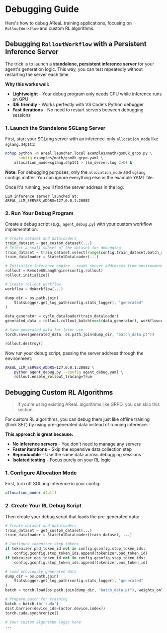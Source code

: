 # Debugging Guide

Here's how to debug AReaL training applications, focusing on `RolloutWorkflow` and
custom RL algorithms.

## Debugging `RolloutWorkflow` with a Persistent Inference Server

The trick is to launch a **standalone, persistent inference server** for your agent's
generation logic. This way, you can test repeatedly without restarting the server each
time.

**Why this works well:**

- **Lightweight** - Your debug program only needs CPU while inference runs on GPU
- **IDE friendly** - Works perfectly with VS Code's Python debugger
- **Fast iterations** - No need to restart servers between debugging sessions

### 1. Launch the Standalone SGLang Server

First, start your SGLang server with an inference-only `allocation_mode` like
`sglang.d4p1t1`:

```bash
nohup python -m areal.launcher.local examples/math/gsm8k_grpo.py \
    --config examples/math/gsm8k_grpo.yaml \
    allocation_mode=sglang.d4p1t1 > llm_server.log 2>&1 &
```

**Note:** For debugging purposes, only the `allocation_mode` and `sglang` configs
matter. You can ignore everything else in the example YAML file.

Once it's running, you'll find the server address in the log:

```
LLM inference server launched at: AREAL_LLM_SERVER_ADDRS=127.0.0.1:20082
```

### 2. Run Your Debug Program

Create a debug script (e.g., `agent_debug.py`) with your custom workflow implementation:

```python
# Create dataset and dataloaders
train_dataset = get_custom_dataset(...)
# Select a small subset of the dataset for debugging
train_dataset = train_dataset.select(range(config.train_dataset.batch_size))
train_dataloader = StatefulDataLoader(...)

# Initialize inference engine - reads server addresses from environment variable
rollout = RemoteSGLangEngine(config.rollout)
rollout.initialize()

# Create rollout workflow
workflow = MyWorkflow(...)

dump_dir = os.path.join(
    StatsLogger.get_log_path(config.stats_logger), "generated"
)

data_generator = cycle_dataloader(train_dataloader)
generated_data = rollout.rollout_batch(next(data_generator), workflow=workflow)

# Save generated data for later use
torch.save(generated_data, os.path.join(dump_dir, "batch_data.pt"))

rollout.destroy()
```

Now run your debug script, passing the server address through the environment:

```bash
AREAL_LLM_SERVER_ADDRS=127.0.0.1:20082 \
    python agent_debug.py --config agent_debug.yaml \
    rollout.enable_rollout_tracing=True
```

## Debugging Custom RL Algorithms

> If you're using existing AReaL algorithms like GRPO, you can skip this section.

For custom RL algorithms, you can debug them just like offline training (think SFT) by
using pre-generated data instead of running inference.

**This approach is great because:**

- **No inference servers** - You don't need to manage any servers
- **Faster iterations** - Skip the expensive data collection step
- **Reproducible** - Use the same data across debugging sessions
- **Isolated testing** - Focus purely on your RL logic

### 1. Configure Allocation Mode

First, turn off SGLang inference in your config:

```yaml
allocation_mode: d4p1t1
```

### 2. Create Your RL Debug Script

Then create your debug script that loads the pre-generated data:

```python
# Create dataset and dataloaders
train_dataset = get_custom_dataset(...)
train_dataloader = StatefulDataLoader(train_dataset, ...)

# Configure tokenizer stop tokens
if tokenizer.pad_token_id not in config.gconfig.stop_token_ids:
    config.gconfig.stop_token_ids.append(tokenizer.pad_token_id)
if tokenizer.eos_token_id not in config.gconfig.stop_token_ids:
    config.gconfig.stop_token_ids.append(tokenizer.eos_token_id)

# Load previously generated data
dump_dir = os.path.join(
    StatsLogger.get_log_path(config.stats_logger), "generated"
)
batch = torch.load(os.path.join(dump_dir, "batch_data.pt"), weights_only=False)

# Prepare batch for training
batch = batch.to('cuda')
dist.barrier(device_ids=[actor.device.index])
torch.cuda.synchronize()

# Your custom algorithm logic here
...
```
